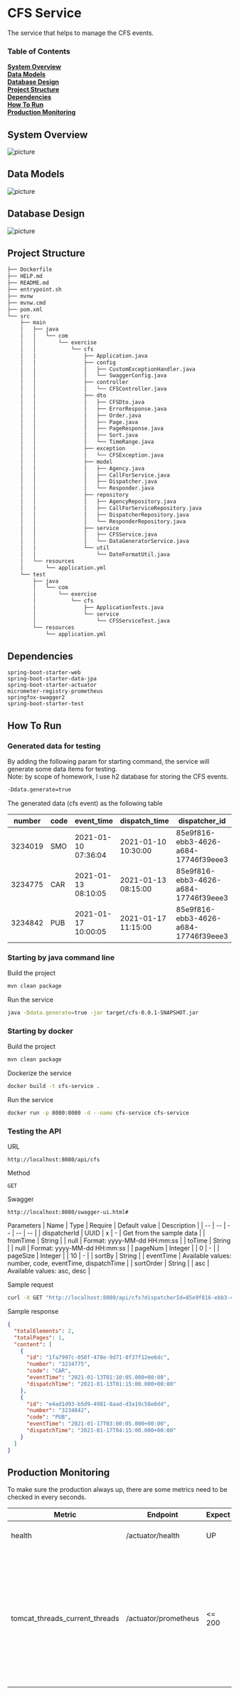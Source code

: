 # CFS Service
The service that helps to manage the CFS events.

### Table of Contents
**[System Overview](#system-overview)**<br>
**[Data Models](#data-models)**<br>
**[Database Design](#database-design)**<br>
**[Project Structure](#project-structure)**<br>
**[Dependencies](#dependencies)**<br>
**[How To Run](#how-to-run)**<br>
**[Production Monitoring](#production-monitoring)**<br>

## System Overview
![picture](img/cfs-system.png)

## Data Models
![picture](img/cfs-data-model.png)

## Database Design
![picture](img/cfs-database-diagram.png)

## Project Structure
```bash
├── Dockerfile
├── HELP.md
├── README.md
├── entrypoint.sh
├── mvnw
├── mvnw.cmd
├── pom.xml
└── src
    ├── main
    │   ├── java
    │   │   └── com
    │   │       └── exercise
    │   │           └── cfs
    │   │               ├── Application.java
    │   │               ├── config
    │   │               │   ├── CustomExceptionHandler.java
    │   │               │   └── SwaggerConfig.java
    │   │               ├── controller
    │   │               │   └── CFSController.java
    │   │               ├── dto
    │   │               │   ├── CFSDto.java
    │   │               │   ├── ErrorResponse.java
    │   │               │   ├── Order.java
    │   │               │   ├── Page.java
    │   │               │   ├── PageResponse.java
    │   │               │   ├── Sort.java
    │   │               │   └── TimeRange.java
    │   │               ├── exception
    │   │               │   └── CFSException.java
    │   │               ├── model
    │   │               │   ├── Agency.java
    │   │               │   ├── CallForService.java
    │   │               │   ├── Dispatcher.java
    │   │               │   └── Responder.java
    │   │               ├── repository
    │   │               │   ├── AgencyRepository.java
    │   │               │   ├── CallForServiceRepository.java
    │   │               │   ├── DispatcherRepository.java
    │   │               │   └── ResponderRepository.java
    │   │               ├── service
    │   │               │   ├── CFSService.java
    │   │               │   └── DataGeneratorService.java
    │   │               └── util
    │   │                   └── DateFormatUtil.java
    │   └── resources
    │       └── application.yml
    └── test
        ├── java
        │   └── com
        │       └── exercise
        │           └── cfs
        │               ├── ApplicationTests.java
        │               └── service
        │                   └── CFSServiceTest.java
        └── resources
            └── application.yml

```

## Dependencies
```
spring-boot-starter-web
spring-boot-starter-data-jpa
spring-boot-starter-actuator
micrometer-registry-prometheus
springfox-swagger2
spring-boot-starter-test
```

## How To Run
### Generated data for testing
By adding the following param for starting command, the service will generate some data items for testing. <br/>
Note: by scope of homework, I use h2 database for storing the CFS events.
```bash
-Ddata.generate=true
```
The generated data (cfs event) as the following table

| number | code | event_time | dispatch_time | dispatcher_id |
| -- | -- | -- | -- | -- |
| 3234019 | SMO | 2021-01-10 07:36:04 | 2021-01-10 10:30:00 | 85e9f816-ebb3-4626-a684-17746f39eee3 |
| 3234775 | CAR | 2021-01-13 08:10:05 | 2021-01-13 08:15:00 | 85e9f816-ebb3-4626-a684-17746f39eee3 |
| 3234842 | PUB | 2021-01-17 10:00:05 | 2021-01-17 11:15:00 | 85e9f816-ebb3-4626-a684-17746f39eee3 |

### Starting by java command line
Build the project
```bash
mvn clean package
```
Run the service
```bash
java -Ddata.generate=true -jar target/cfs-0.0.1-SNAPSHOT.jar
```

### Starting by docker
Build the project
```bash
mvn clean package
```
Dockerize the service
```bash
docker build -t cfs-service .
```
Run the service
```bash
docker run -p 8080:8080 -d --name cfs-service cfs-service
```

### Testing the API
URL
```
http://localhost:8080/api/cfs
```
Method
```
GET
```
Swagger
```
http://localhost:8080/swagger-ui.html#
```
Parameters
| Name | Type | Require | Default value | Description |
| -- | -- | -- | -- | -- |
| dispatcherId | UUID | x  | - | Get from the sample data |
| fromTime | String | | null | Format: yyyy-MM-dd HH:mm:ss |
| toTime | String | | null | Format: yyyy-MM-dd HH:mm:ss |
| pageNum | Integer | | 0 | - |
| pageSize | Integer | | 10 | - |
| sortBy | String | | eventTime | Available values: number, code, eventTime, dispatchTime |
| sortOrder | String | | asc | Available values: asc, desc |


Sample request
```bash
curl -X GET "http://localhost:8080/api/cfs?dispatcherId=85e9f816-ebb3-4626-a684-17746f39eee3&fromTime=2021-01-13%2000%3A00%3A00&toTime=2021-01-20%2000%3A00%3A00&pageNum=0&pageSize=10&sortBy=eventTime&sortOrder=asc" 
```
Sample response
```json
{
  "totalElements": 2,
  "totalPages": 1,
  "content": [
    {
      "id": "1fa7997c-050f-478e-9d71-8f37f12ee6dc",
      "number": "3234775",
      "code": "CAR",
      "eventTime": "2021-01-13T01:10:05.000+00:00",
      "dispatchTime": "2021-01-13T01:15:00.000+00:00"
    },
    {
      "id": "e4ad1d93-b5d9-4981-8aad-d3a19c58e0dd",
      "number": "3234842",
      "code": "PUB",
      "eventTime": "2021-01-17T03:00:05.000+00:00",
      "dispatchTime": "2021-01-17T04:15:00.000+00:00"
    }
  ]
}
```

## Production Monitoring
To make sure the production always up, there are some metrics need to be checked in every seconds.

| Metric | Endpoint | Expect | Description |
| -- | -- | -- | -- |
| health | /actuator/health | UP | The service is Up or DOWN |
| tomcat_threads_current_threads | /actuator/prometheus | <= 200 | The value should be < max threads.<br/> By default is 200.<br/> When reach the max threads config, the service can be scaled more instances.|
